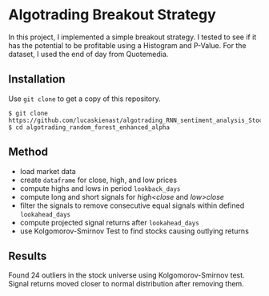 # Algotrading Breakout Strategy
In this project, I implemented a simple breakout strategy. I tested to see if it has the potential to be profitable using a Histogram and P-Value. For the dataset, I used the end of day from Quotemedia.

## Installation
Use `git clone` to get a copy of this repository.
```
$ git clone https://github.com/lucaskienast/algotrading_RNN_sentiment_analysis_StockTwits.git
$ cd algotrading_random_forest_enhanced_alpha
```

## Method
- load market data
- create `dataframe` for close, high, and low prices
- compute highs and lows in period `lookback_days`
- compute long and short signals for _high<close_ and _low>close_
- filter the signals to remove consecutive equal signals within defined `lookahead_days`
- compute projected signal returns after `lookahead_days`
- use Kolgomorov-Smirnov Test to find stocks causing outlying returns

## Results
Found 24 outliers in the stock universe using Kolgomorov-Smirnov test. Signal returns moved closer to normal distribution after removing them.
